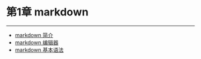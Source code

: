 # 第1章 markdown

---

* [markdown 简介](chapter1/markdown简介.md)
* [markdown 编辑器](chapter1/markdown编辑器.md)
* [markdown 基本语法](chapter1/markdown基本语法.md)
